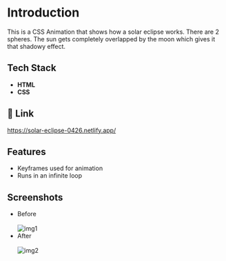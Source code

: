 # Introduction

This is a CSS Animation that shows how a solar eclipse works. There are 2 spheres. The sun gets completely overlapped by the moon which gives it that shadowy effect.

## Tech Stack

- **HTML**
- **CSS**

## 🔗 Link

https://solar-eclipse-0426.netlify.app/

## Features

- Keyframes used for animation
- Runs in an infinite loop

## Screenshots

- Before <br/> <br/>
  <img src="https://i.ibb.co/bJCPVtq/img1.png" alt="img1" border="0">
- After <br/> <br/>
  <img src="https://i.ibb.co/KbX1ySY/img2.png" alt="img2" border="0">
